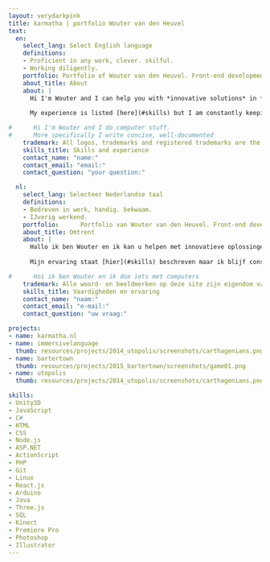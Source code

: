 ```yaml
---
layout: verydarkpink
title: karmaṭha | portfolio Wouter van den Heuvel
text:
  en:
    select_lang: Select English language
    definitions:
    - Proficient in any work, clever. skilful.
    - Working diligently.
    portfolio: Portfolio of Wouter van den Heuvel. Front-end development guru based in The Hague, Netherlands
    about_title: About
    about: |
      Hi I'm Wouter and I can help you with *innovative solutions* in *interactive software products*. I enjoy crafting maintainable, elegant, well-documented code for any type of front-end project. I like to collaborate in (small) teams because I truly believe the synergistic effect brings out the best in any situation, but I can also work very effectively on my own.
      
      My experience is listed [here](#skills) but I am constantly keeping up with new developments and eager to learn now things. I am especially especially passionate about *Virtual Reality*, *games*, and any type of *new technology* . I am available for freelance work, so [get in touch](#contact).

#      Hi I'm Wouter and I do computer stuff.
#      More specifically I write concise, well-documented   
    trademark: All logos, trademarks and registered trademarks are the property of their respective owners.
    skills_title: Skills and experience
    contact_name: "name:"
    contact_email: "email:"
    contact_question: "your question:"

  nl:
    select_lang: Selecteer Nederlandse taal
    definitions:
    - Bedreven in werk, handig. bekwaam.
    - IJverig werkend.
    portfolio:      Portfolio van Wouter van den Heuvel. Front-end development guru in Den Haag, Nederland
    about_title: Omtrent
    about: |
      Hallo ik ben Wouter en ik kan u helpen met innovatieve oplossingen op het gebied van interactieve softwareproducten. Ik creëer graag onderhoudbare, elegante en goed gedocumenteerde code voor ieder soort front-end project. Ik werk graag samen in (kleine) teams omdat ik geloof dat de synergetische werking het beste in iedere situatie naar boven brengt, maar kan ook uitstekend zelfstandig werken. 
      
      Mijn ervaring staat [hier](#skills) beschreven maar ik blijf constant op de hoogte van nieuwe ontwikkelingen en leer graag nieuwe dingen. Ik ben voornamelijk gepassioneerd over Virtual Reality, games en andere nieuwe technologieën. Ik ben beschikbaar voor freelance werk, dus [neem contact](#contact) met mij op.

#      Hoi ik ben Wouter en ik doe iets met computers
    trademark: Alle woord- en beeldmerken op deze site zijn eigendom van haar rechtmatige eigenaars.
    skills_title: Vaardigheden en ervaring
    contact_name: "naam:"
    contact_email: "e-mail:"
    contact_question: "uw vraag:"

projects:
- name: karmatha.nl
- name: immersivelanguage
  thumb: resources/projects/2014_utopolis/screenshots/carthagenians.png
- name: bartertown
  thumb: resources/projects/2015_bartertown/screenshots/game01.png
- name: utopolis
  thumb: resources/projects/2014_utopolis/screenshots/carthagenians.png

skills:
- Unity3D
- JavaScript
- C#
- HTML
- CSS
- Node.js
- ASP.NET
- ActionScript
- PHP
- Git
- Linux
- React.js
- Arduino
- Java
- Three.js
- SQL
- Kinect
- Premiere Pro
- Photoshop
- Illustrator
---
```

